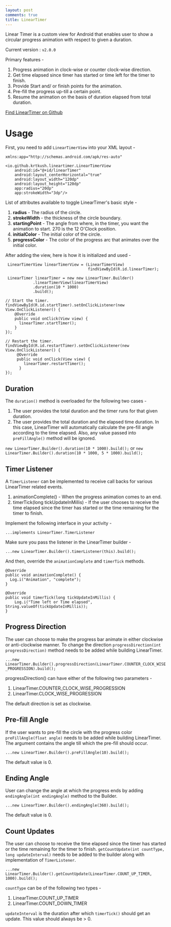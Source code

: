 ```yaml
---
layout: post
comments: true
title: LinearTimer
---
```


Linear Timer is a custom view for Android that enables user to show a circular progress animation with respect to given a duration.

Current version : `v2.0.0`

Primary features -

1. Progress animation in clock-wise or counter clock-wise direction.
2. Get time elapsed since timer has started or time left for the timer to finish.
3. Provide Start and/ or finish points for the animation.
4. Pre-fill the progress up-till a certain point.
5. Resume the animation on the basis of duration elapsed from total duration.


[Find LinearTimer on Github](https://github.com/krtkush/LinearTimer)

# Usage
First, you need to add `LinearTimerView` into your XML layout -

    xmlns:app="http://schemas.android.com/apk/res-auto"

    <io.github.krtkush.lineartimer.LinearTimerView
        android:id="@+id/linearTimer"
        android:layout_centerHorizontal="true"
        android:layout_width="120dp"
        android:layout_height="120dp"
        app:radius="20dp"
        app:strokeWidth="3dp"/>

List of attributes available to toggle LinearTimer's basic style -

1. **radius** - The radius of the circle.
2. **strokeWidth** - the thickness of the circle boundary.
3. **startingPoint** - The angle from where, in the timer, you want the animation to start. 270 is the 12 O'Clock position.
4. **initialColor** - The initial color of the circle.
5. **progressColor** - The color of the progress arc that animates over the initial color.


After adding the view, here is how it is initialized and used -

     LinearTimerView linearTimerView = (LinearTimerView)
                                        findViewById(R.id.linearTimer);

     LinearTimer linearTimer = new new LinearTimer.Builder()
                .linearTimerView(linearTimerView)
                .duration(10 * 1000)
                .build();

    // Start the timer.
    findViewById(R.id.startTimer).setOnClickListener(new View.OnClickListener() {
        @Override
        public void onClick(View view) {
          linearTimer.startTimer();
        }
    });

    // Restart the timer.
    findViewById(R.id.restartTimer).setOnClickListener(new View.OnClickListener() {
         @Override
         public void onClick(View view) {
            linearTimer.restartTimer();
          }
    });

## Duration

The `duration()` method is overloaded for the following two cases -

1. The user provides the total duration and the timer runs for that given duration.
2. The user provides the total duration and the elapsed time duration. In this case, LinearTimer will automatically calculate the pre-fill angle according to the time elapsed. Also, any value passed into `preFillAngle()` method will be ignored.


`new LinearTimer.Builder().duration(10 * 1000).build();` or `new LinearTimer.Builder().duration(10 * 1000, 5 * 1000).build();`

## Timer Listener

A `TimerListener` can be implemented to receive call backs for various LinearTimer related events.

1. animationComplete() - When the progress animation comes to an end.
2. timerTick(long tickUpdateInMillis) - If the user chooses to receive the time elapsed since the timer has started or the time remaining for the timer to finish.  

Implement the following interface in your activity -

`...implements LinearTimer.TimerListener`

Make sure you pass the listener in the LinearTimer builder -

`...new LinearTimer.Builder().timerListener(this).build();`

And then, override the `animationComplete` and `timerTick` methods.

    @Override
    public void animationComplete() {
      Log.i("Animation", "complete");
    }

    @Override
    public void timerTick(long tickUpdateInMillis) {
        Log.i("Time left or Time elapsed", String.valueOf(tickUpdateInMillis));
    }

## Progress Direction

The user can choose to make the progress bar animate in either clockwise or anti-clockwise manner. To change the direction `progressDirection(int progressDirection)` method needs to be added while building LinearTimer.

`...new LinearTimer.Builder().progressDirection(LinearTimer.COUNTER_CLOCK_WISE_PROGRESSION).build();`

progressDirection() can have either of the following two parameters -

1. LinearTimer.COUNTER_CLOCK_WISE_PROGRESSION
2. LinearTimer.CLOCK_WISE_PROGRESSION


The default direction is set as clockwise.

## Pre-fill Angle

If the user wants to pre-fill the circle with the progress color `preFillAngle(float angle)` needs to be added while building LinearTimer. The argument contains the angle till which the pre-fill should occur.

`...new LinearTimer.Builder().preFillAngle(10).build();`

The default value is 0.

## Ending Angle

User can change the angle at which the progress ends by adding `endingAngle(int endingAngle)` method to the Builder.

`...new LinearTimer.Builder().endingAngle(360).build();`

The default value is 0.

## Count Updates

The user can choose to receive the time elapsed since the timer has started or the time remaining for the timer to finish. `getCountUpdate(int countType, long updateInterval)` needs to be added to the builder along with implementation of `TimerListener`.

`...new LinearTimer.Builder().getCountUpdate(LinearTimer.COUNT_UP_TIMER, 1000).build();`

`countType` can be of the following two types -

1. LinearTimer.COUNT_UP_TIMER
2. LinearTimer.COUNT_DOWN_TIMER


`updateInterval` is the duration after which `timerTick()` should get an update. This value should always be > 0.
